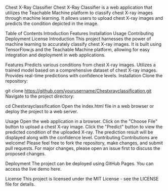 Chest X-Ray Classifier
Chest X-Ray Classifier is a web application that utilizes the Teachable Machine platform to classify chest X-ray images through machine learning. It allows users to upload chest X-ray images and predicts the condition depicted in the image.


Table of Contents
Introduction
Features
Installation
Usage
Contributing
Deployment
License
Introduction
This project harnesses the power of machine learning to accurately classify chest X-ray images. It is built using TensorFlow.js and the Teachable Machine platform, allowing for easy integration and deployment in web applications.

Features
Predicts various conditions from chest X-ray images.
Utilizes a trained model based on a comprehensive dataset of chest X-ray images.
Provides real-time predictions with confidence levels.
Installation
Clone the repository:


git clone https://github.com/yourusername/Chestxrayclassification.git
Navigate to the project directory:

cd Chestxrayclassification
Open the index.html file in a web browser or deploy the project to a web server.

Usage
Open the web application in a browser.
Click on the "Choose File" button to upload a chest X-ray image.
Click the "Predict" button to view the predicted condition of the uploaded X-ray.
The prediction result will be displayed along with the confidence level.
Contributing
Contributions are welcome! Please feel free to fork the repository, make changes, and submit pull requests. For major changes, please open an issue first to discuss the proposed changes.

Deployment
The project can be deployed using GitHub Pages. You can access the live demo here.

License
This project is licensed under the MIT License - see the LICENSE file for details.

